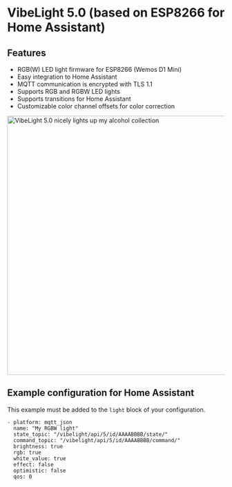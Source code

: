 # VibeLight 5.0 (based on ESP8266 for Home Assistant)

## Features

- RGB(W) LED light firmware for ESP8266 (Wemos D1 Mini)
- Easy integration to Home Assistant
- MQTT communication is encrypted with TLS 1.1
- Supports RGB and RGBW LED lights
- Supports transitions for Home Assistant
- Customizable color channel offsets for color correction

<img alt="VibeLight 5.0 nicely lights up my alcohol collection" src="https://github.com/bastianraschke/vibelight-5-homeassistant-rgb/blob/Development/projectcover.jpg" width="600">

## Example configuration for Home Assistant

This example must be added to the `light` block of your configuration.

    - platform: mqtt_json
      name: "My RGBW light"
      state_topic: "/vibelight/api/5/id/AAAABBBB/state/"
      command_topic: "/vibelight/api/5/id/AAAABBBB/command/"
      brightness: true
      rgb: true
      white_value: true
      effect: false
      optimistic: false
      qos: 0
